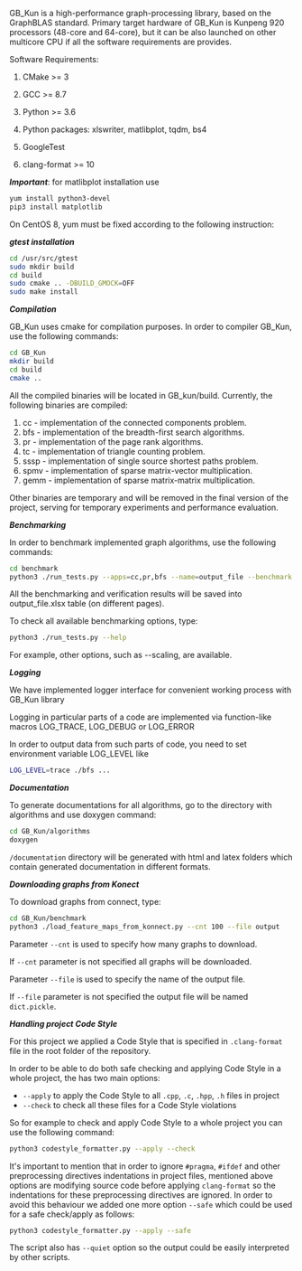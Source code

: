 GB_Kun is a high-performance graph-processing library, based on the GraphBLAS standard.
Primary target hardware of GB_Kun is Kunpeng 920 processors (48-core and 64-core),
but it can be also launched on other multicore CPU if all the software requirements are provides.

Software Requirements:

1. CMake >= 3

2. GCC >= 8.7

3. Python >= 3.6

4. Python packages: xlswriter, matlibplot, tqdm, bs4

5. GoogleTest

6. clang-format >= 10

***Important***: for matlibplot installation use

```bash
yum install python3-devel
pip3 install matplotlib
```


On CentOS 8, yum must be fixed according to the following instruction:


***gtest installation***

```bash
cd /usr/src/gtest
sudo mkdir build
cd build
sudo cmake .. -DBUILD_GMOCK=OFF
sudo make install
```

***Compilation***

GB_Kun uses cmake for compilation purposes. In order to compiler GB_Kun, use the following commands:

```bash
cd GB_Kun
mkdir build
cd build
cmake ..
```

All the compiled binaries will be located in GB_kun/build. Currently, the following binaries are compiled:

1. cc - implementation of the connected components problem.
2. bfs - implementation of the breadth-first search algorithms.
3. pr - implementation of the page rank algorithms.
4. tc - implementation of triangle counting problem.
5. sssp - implementation of single source shortest paths problem.
5. spmv - implementation of sparse matrix-vector multiplication.
6. gemm - implementation of sparse matrix-matrix multiplication.

Other binaries are temporary and will be removed in the final version of the project, serving for temporary experiments and performance evaluation.

***Benchmarking***

In order to benchmark implemented graph algorithms, use the following commands:

```bash
cd benchmark
python3 ./run_tests.py --apps=cc,pr,bfs --name=output_file --benchmark --verify --mode=best
```

All the benchmarking and verification results will be saved into output_file.xlsx table (on different pages).

To check all available benchmarking options, type:

```bash
python3 ./run_tests.py --help
```

For example, other options, such as --scaling, are available.

***Logging***

We have implemented logger interface for convenient working process with GB_Kun library

Logging in particular parts of a code are implemented via function-like macros 
LOG_TRACE, LOG_DEBUG or LOG_ERROR

In order to output data from such parts of code, you need to set environment variable LOG_LEVEL like
```bash
LOG_LEVEL=trace ./bfs ...
```

***Documentation***

To generate documentations for all algorithms, go to the directory with algorithms and use doxygen command:
```bash
cd GB_Kun/algorithms
doxygen
```
```/documentation``` directory will be generated with html and latex folders which contain generated documentation in different formats.

***Downloading graphs from Konect***

To download graphs from connect, type:
```bash
cd GB_Kun/benchmark
python3 ./load_feature_maps_from_konnect.py --cnt 100 --file output
```

Parameter ```--cnt``` is used to specify how many graphs to download. 

If ```--cnt``` parameter is not specified all graphs will be downloaded.

Parameter ```--file``` is used to specify the name of the output file.

If ```--file``` parameter is not specified the output file will be named ```dict.pickle```.

***Handling project Code Style***

For this project we applied a Code Style that is specified in `.clang-format` file in the root folder of the repository.

In order to be able to do both safe checking and applying Code Style in a whole project, the has two main options:
- `--apply` to apply the Code Style to all `.cpp`, `.c`, `.hpp`, `.h` files in project
- `--check` to check all these files for a Code Style violations

So for example to check and apply Code Style to a whole project you can use the following command:
```bash
python3 codestyle_formatter.py --apply --check
```

It's important to mention that in order to ignore `#pragma`, `#ifdef` and other preprocessing directives indentations 
in project files, mentioned above options are modifying source code before applying `clang-format` so the indentations
for these preprocessing directives are ignored. In order to avoid this behaviour we added one more option `--safe` which
could be used for a safe check/apply as follows:
```bash
python3 codestyle_formatter.py --apply --safe
```

The script also has `--quiet` option so the output could be easily interpreted by other scripts.
